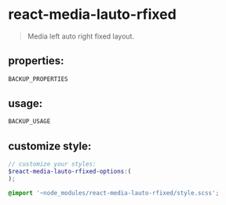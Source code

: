 # react-media-lauto-rfixed
> Media left auto right fixed layout.


## properties:
```javascript
BACKUP_PROPERTIES
```

## usage:
```jsx
BACKUP_USAGE
```

## customize style:
```scss
// customize your styles:
$react-media-lauto-rfixed-options:(
);

@import '~node_modules/react-media-lauto-rfixed/style.scss';
```
